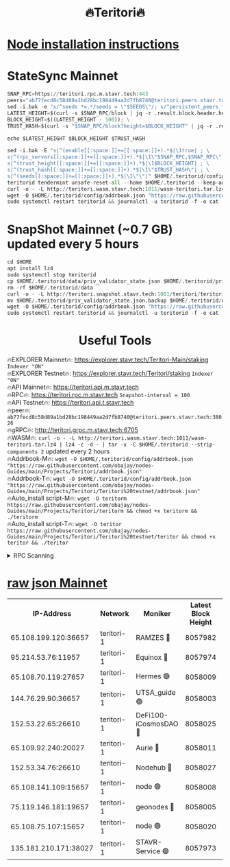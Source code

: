 <h1 align="center"> 🔥Teritori🔥</h1>


[Node installation instructions](https://github.com/obajay/nodes-Guides/tree/main/Projects/Teritori)
=

# StateSync Mainnet
```python
SNAP_RPC=https://teritori.rpc.m.stavr.tech:443
peers="ab77fecd8c58d89a1bd28bc198449aa2d7fb8740@teritori.peers.stavr.tech:38026"
sed -i.bak -e "s/^seeds *=.*/seeds = \"$SEEDS\"/; s/^persistent_peers *=.*/persistent_peers = \"$PEERS\"/" $HOME/.teritorid/config/config.toml
LATEST_HEIGHT=$(curl -s $SNAP_RPC/block | jq -r .result.block.header.height); \
BLOCK_HEIGHT=$((LATEST_HEIGHT - 100)); \
TRUST_HASH=$(curl -s "$SNAP_RPC/block?height=$BLOCK_HEIGHT" | jq -r .result.block_id.hash)

echo $LATEST_HEIGHT $BLOCK_HEIGHT $TRUST_HASH

sed -i.bak -E "s|^(enable[[:space:]]+=[[:space:]]+).*$|\1true| ; \
s|^(rpc_servers[[:space:]]+=[[:space:]]+).*$|\1\"$SNAP_RPC,$SNAP_RPC\"| ; \
s|^(trust_height[[:space:]]+=[[:space:]]+).*$|\1$BLOCK_HEIGHT| ; \
s|^(trust_hash[[:space:]]+=[[:space:]]+).*$|\1\"$TRUST_HASH\"| ; \
s|^(seeds[[:space:]]+=[[:space:]]+).*$|\1\"\"|" $HOME/.teritorid/config/config.toml
teritorid tendermint unsafe-reset-all --home $HOME/.teritorid --keep-addr-book
curl -o - -L http://teritori.wasm.stavr.tech:1011/wasm-teritori.tar.lz4 | lz4 -c -d - | tar -x -C $HOME/.teritorid --strip-components 2
wget -O $HOME/.teritorid/config/addrbook.json "https://raw.githubusercontent.com/obajay/nodes-Guides/main/Projects/Teritori/addrbook.json"
sudo systemctl restart teritorid && journalctl -u teritorid -f -o cat
```

# SnapShot Mainnet (~0.7 GB) updated every 5 hours
```python
cd $HOME
apt install lz4
sudo systemctl stop teritorid
cp $HOME/.teritorid/data/priv_validator_state.json $HOME/.teritorid/priv_validator_state.json.backup
rm -rf $HOME/.teritorid/data
curl -o - -L http://teritori.snapshot.stavr.tech:1001/teritori/teritori-snap.tar.lz4 | lz4 -c -d - | tar -x -C $HOME/.teritorid --strip-components 2
mv $HOME/.teritorid/priv_validator_state.json.backup $HOME/.teritorid/data/priv_validator_state.json
wget -O $HOME/.teritorid/config/addrbook.json "https://raw.githubusercontent.com/obajay/nodes-Guides/main/Projects/Teritori/addrbook.json"
sudo systemctl restart teritorid && journalctl -u teritorid -f -o cat
```
 <h1 align="center"> Useful Tools</h1>

🔥EXPLORER Mainnet🔥:      https://explorer.stavr.tech/Teritori-Main/staking      `Indexer "ON"` \
🔥EXPLORER Testnet🔥:        https://explorer.stavr.tech/Teritori/staking            `Indexer "ON"` \
🔥API Mainnet🔥:                   https://teritori.api.m.stavr.tech \
🔥RPC🔥:                                   https://teritori.rpc.m.stavr.tech                         `Snapshot-interval = 100` \
🔥API Testnet🔥:                     https://teritori.api.t.stavr.tech \
🔥peer🔥:                     `ab77fecd8c58d89a1bd28bc198449aa2d7fb8740@teritori.peers.stavr.tech:38026` \
🔥gRPC🔥:                                http://teritori.grpc.m.stavr.tech:6705 \
🔥WASM🔥: ```curl -o - -L http://teritori.wasm.stavr.tech:1011/wasm-teritori.tar.lz4 | lz4 -c -d - | tar -x -C $HOME/.teritorid --strip-components 2``` updated every 2 hours \
🔥Addrbook-M🔥:    ```wget -O $HOME/.teritorid/config/addrbook.json "https://raw.githubusercontent.com/obajay/nodes-Guides/main/Projects/Teritori/addrbook.json"``` \
🔥Addrbook-T🔥:    ```wget -O $HOME/.teritorid/config/addrbook.json "https://raw.githubusercontent.com/obajay/nodes-Guides/main/Projects/Teritori/Teritori%20testnet/addrbook.json"``` \
🔥Auto_install script-M🔥: ```wget -O teritorm https://raw.githubusercontent.com/obajay/nodes-Guides/main/Projects/Teritori/teritorm && chmod +x teritorm && ./teritorm``` \
🔥Auto_install script-T🔥: ```wget -O teritor https://raw.githubusercontent.com/obajay/nodes-Guides/main/Projects/Teritori/Teritori%20testnet/teritor && chmod +x teritor && ./teritor```

<details>
<summary>RPC Scanning</summary>

<h2 align="center"> We scan nodes in real time every 4 hours. And we provide the final result of RPC endpoints.
We cannot influence the operation of these nodes in any way. </h2>


```python
If Voting Power is higher than 0 --> then the Node is a validator of the network and may be subject to attack and be a potential threat to the chain.
```
```python
We marked such validators with a red symbol
```

</details>

[raw json Mainnet](https://rpc-check.teritorim.stavr.tech/teritorim/rpc-teritorim-result.json)
=



<table><tr><th>IP-Address</th><th>Network</th><th>Moniker</th><th>Latest Block Height</th><th>Earliest Block Height</th><th>Catching Up</th><th>Tx Index</th><th>Voting Power</th><th>Scan Time</th></tr><tr><td>65.108.199.120:36657</td><td>teritori-1</td><td>RAMZES 🔴</td><td>8057982</td><td>5996001</td><td>False</td><td>on</td><td>784781</td><td>2024-03-27T17:47:51.437319331UTC</td></tr><tr><td>95.214.53.76:11957</td><td>teritori-1</td><td>Equinox 🔴</td><td>8057974</td><td>7203180</td><td>False</td><td>on</td><td>1544385</td><td>2024-03-27T17:47:06.156268982UTC</td></tr><tr><td>65.108.70.119:27657</td><td>teritori-1</td><td>Hermes 🟢</td><td>8058009</td><td>7203180</td><td>False</td><td>on</td><td>0</td><td>2024-03-27T17:50:29.500762503UTC</td></tr><tr><td>144.76.29.90:36657</td><td>teritori-1</td><td>UTSA_guide 🟢</td><td>8058003</td><td>7208001</td><td>False</td><td>on</td><td>0</td><td>2024-03-27T17:49:54.555494001UTC</td></tr><tr><td>152.53.22.65:26610</td><td>teritori-1</td><td>DeFi100-iCosmosDAO 🔴</td><td>8058025</td><td>7536429</td><td>False</td><td>on</td><td>1448302</td><td>2024-03-27T17:52:02.840375856UTC</td></tr><tr><td>65.109.92.240:20027</td><td>teritori-1</td><td>Aurie 🔴</td><td>8058011</td><td>7568001</td><td>False</td><td>on</td><td>119310</td><td>2024-03-27T17:50:42.192749956UTC</td></tr><tr><td>152.53.34.76:26610</td><td>teritori-1</td><td>Nodehub 🔴</td><td>8058027</td><td>7580883</td><td>False</td><td>on</td><td>65696</td><td>2024-03-27T17:52:09.408681817UTC</td></tr><tr><td>65.108.141.109:15657</td><td>teritori-1</td><td>node 🟢</td><td>8058008</td><td>7714496</td><td>False</td><td>on</td><td>0</td><td>2024-03-27T17:50:22.406478753UTC</td></tr><tr><td>75.119.146.181:19657</td><td>teritori-1</td><td>geonodes 🔴</td><td>8058005</td><td>7747478</td><td>False</td><td>on</td><td>37800</td><td>2024-03-27T17:50:09.572645885UTC</td></tr><tr><td>65.108.75.107:15657</td><td>teritori-1</td><td>node 🟢</td><td>8058020</td><td>7995732</td><td>False</td><td>on</td><td>0</td><td>2024-03-27T17:51:31.475549783UTC</td></tr><tr><td>135.181.210.171:38027</td><td>teritori-1</td><td>STAVR-Service 🟢</td><td>8057973</td><td>8055101</td><td>False</td><td>on</td><td>0</td><td>2024-03-27T17:46:57.582774787UTC</td></tr></table>
